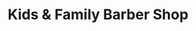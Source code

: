 ---
title: "Kids & Family Barber Shop"
url: /glendale/kids-and-family-barber-shop/
shop: hairdresser
---